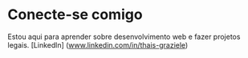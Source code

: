 
# Conecte-se comigo

Estou aqui para aprender sobre desenvolvimento web e fazer projetos legais. [Linkedln] (www.linkedin.com/in/thais-graziele)


